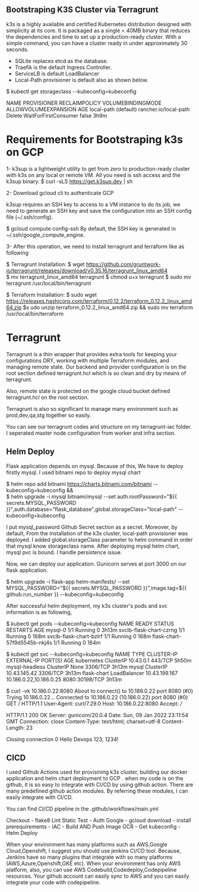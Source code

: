   ## Bootstraping K3S Cluster via Terragrunt

k3s is a highly available and certified Kubernetes distribution designed with simplicity at its core. It is packaged as a single < 40MB binary that reduces the dependencies and time to set up a production-ready cluster. With a simple command, you can have a cluster ready in under approximately 30 seconds. 

* SQLite replaces etcd as the database.
* Traefik is the default Ingress Controller.
* ServiceLB is default LoadBalancer
* Local-Path provisioner is default also as shown below.

$  kubectl get storageclass  --kubeconfig=kubeconfig


NAME                   PROVISIONER             RECLAIMPOLICY   VOLUMEBINDINGMODE      ALLOWVOLUMEEXPANSION   AGE
local-path (default)   rancher.io/local-path   Delete          WaitForFirstConsumer   false                  3h9m

# Requirements for Bootstraping k3s on GCP

1- k3sup is a lightweight utility to get from zero to production-ready cluster with k3s on any local or remote VM. All you need is ssh access and the k3sup binary. 
 $ curl -sLS https://get.k3sup.dev | sh
 
2- Download gcloud cli to authenticate GCP

k3sup requires an SSH key to access to a VM instance to do its job, we need to generate an SSH key and save the configuration into an SSH config file (~/.ssh/config).

$ gcloud compute config-ssh
By default, the SSH key is generated in ~/.ssh/google_compute_engine.

3- After this operation, we need to install terragrunt and terraform like as following

  $ Terragrunt Installation:
          $ wget https://github.com/gruntwork-io/terragrunt/releases/download/v0.35.16/terragrunt_linux_amd64  
          $ mv terragrunt_linux_amd64 terragrunt 
          $ chmod u+x terragrunt 
          $ sudo mv terragrunt /usr/local/bin/terragrunt 
  
  $ Terraform Installation:
          $ sudo wget https://releases.hashicorp.com/terraform/0.12.2/terraform_0.12.2_linux_amd64.zip 
          $s udo unzip terraform_0.12.2_linux_amd64.zip && sudo mv terraform /usr/local/bin/terraform
          

#  Terragrunt
  
   Terragrunt is a thin wrapper that provides extra tools for keeping your configurations DRY, working with multiple Terraform modules, and managing remote state.  Our backend and provider configuration is on the root section defined terragrunt.hcl which is so clean and dry by means of terragrunt.
   
   Also, remote state is protected  on the google cloud bucket defined terragrunt.hcl on the root section.
   
   Terragrunt is also so significant to manage many environment such as prod,dev,qa,stg together so easily.

You can see our terragrunt codes and structure on my terragrunt-iac folder. I seperated master node configuration from worker and infra section.

## Helm Deploy

  Flask application depends on mysql. Because of this, We have to deploy firstly mysql. I used bitnami repo to deploy mysql chart
  
$ helm repo add bitnami https://charts.bitnami.com/bitnami --kubeconfig=kubeconfig && \
$ helm upgrade -i mysql bitnami/mysql --set auth.rootPassword="${{ secrets.MYSQL_PASSWORD }}",auth.database="flask_database",global.storageClass="local-path" --kubeconfig=kubeconfig 

I put mysql_password Github Secret section as a secret. Moreover, by default, From the installation of the k3s cluster, local-path provisioner was deployed. I added global.storageClass parameter to helm command in order that mysql know storageclass name.  After deploying mysql helm chart, mysql pvc is bound. I handle persistence issue.

  Now, we can deploy our application. Gunicorn serves at port 3000 on our flask application. 
 
$ helm upgrade -i flask-app helm-manifests/  --set MYSQL_PASSWORD="${{ secrets.MYSQL_PASSWORD }}",image.tag=${{ github.run_number }}  --kubeconfig=kubeconfig

After successful helm deployment, my k3s cluster's pods and svc information is as following,

$ kubectl get pods  --kubeconfig=kubeconfig
NAME                           READY   STATUS    RESTARTS   AGE
mysql-0                        1/1     Running   0          3h13m
svclb-flask-chart-czrng        1/1     Running   0          168m
svclb-flask-chart-bzlrf        1/1     Running   0          168m
flask-chart-57f9d5545b-nkj4s   1/1     Running   0          164m

$ kubectl get svc  --kubeconfig=kubeconfig
NAME             TYPE           CLUSTER-IP      EXTERNAL-IP               PORT(S)          AGE
kubernetes       ClusterIP      10.43.0.1       <none>                    443/TCP          5h50m
mysql-headless   ClusterIP      None            <none>                    3306/TCP         3h13m
mysql            ClusterIP      10.43.145.42    <none>                    3306/TCP         3h13m
flask-chart      LoadBalancer   10.43.199.167   10.186.0.22,10.186.0.25   8080:30198/TCP   3h13m

$ curl -vk 10.186.0.22:8080
  About to connect() to 10.186.0.22 port 8080 (#0)
   Trying 10.186.0.22...
  Connected to 10.186.0.22 (10.186.0.22) port 8080 (#0)
  GET / HTTP/1.1
  User-Agent: curl/7.29.0
  Host: 10.186.0.22:8080
  Accept: */*
 
  HTTP/1.1 200 OK
  Server: gunicorn/20.0.4
  Date: Sun, 09 Jan 2022 23:11:54 GMT
  Connection: close
  Content-Type: text/html; charset=utf-8
  Content-Length: 23
 
  Closing connection 0
Hello Devops 123, 1234!
   
## CICD

 I used Github Actions used for provisining k3s cluster, building our docker application and helm chart deployment to GCP . when my code is on the github, it is so easy to integrate with CI/CD by using github action. There are many predefined github action modules. By referring these modules, I can easily integrate with CI/CD. 
 
 You can find CI/CD pipeline in the .github/workflows/main.yml
   
 Checkout - flake8 Lint Static Test - Auth Google - gcloud download - install prerequirements - IAC - Build AND Push Image GCR - Get kubeconfig - Helm Deploy
   
   When your environment has many platforms such as AWS,Google Cloud,Openshift, I suggest you should use jenkins CI/CD tool. Because, Jenkins have so many plugins that integrate with so many platforms (AWS,Azure,Openshift,GKE etc). When your environment has only AWS platform, also, you can use AWS Codebuild,Codedeploy,Codepipeline resources. Your github account can easily sync to AWS and you can easily integrate your code with  codepipeline.  
